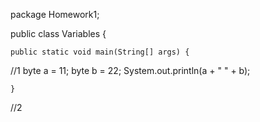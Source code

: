 package Homework1;

public class Variables {

    public static void main(String[] args) {

//1
        byte a = 11;
        byte b = 22;
        System.out.println(a + " " + b);

    }


 //2
